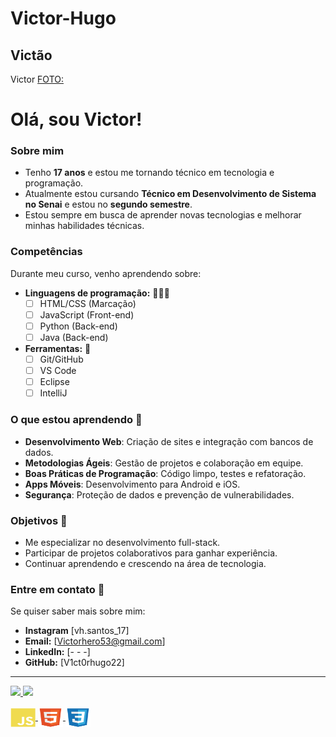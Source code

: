 # Victor-Hugo
## Victão

 Victor [FOTO:](https://avatars.githubusercontent.com/u/185539610?s=400&u=399f992cf26bb52ae62e1f7a566a8474951ffb08&v=4)

# Olá, sou Victor! 

### Sobre mim 

- Tenho **17 anos** e estou me tornando técnico em tecnologia e programação.
- Atualmente estou cursando **Técnico em Desenvolvimento de Sistema no Senai** e estou no **segundo semestre**.
- Estou sempre em busca de aprender novas tecnologias e melhorar minhas habilidades técnicas.

### Competências

Durante meu curso, venho aprendendo sobre:

- **Linguagens de programação:** 🧑🏽‍💻
  - [ ] HTML/CSS (Marcação)
  - [ ] JavaScript (Front-end)
  - [ ] Python (Back-end)
  - [ ] Java (Back-end)
- **Ferramentas:** 🔧
  - [ ] Git/GitHub
  - [ ] VS Code
  - [ ] Eclipse
  - [ ] IntelliJ
  
### O que estou aprendendo 📖

- **Desenvolvimento Web**: Criação de sites e integração com bancos de dados.
- **Metodologias Ágeis**: Gestão de projetos e colaboração em equipe.
- **Boas Práticas de Programação**: Código limpo, testes e refatoração.
- **Apps Móveis**: Desenvolvimento para Android e iOS.
- **Segurança**: Proteção de dados e prevenção de vulnerabilidades.
### Objetivos 🎯

- Me especializar no desenvolvimento full-stack.
- Participar de projetos colaborativos para ganhar experiência.
- Continuar aprendendo e crescendo na área de tecnologia.

### Entre em contato 📲

Se quiser saber mais sobre mim:

- **Instagram** [vh.santos_17]
- **Email:** [Victorhero53@gmail.com]
- **LinkedIn:** [- - -]
- **GitHub:** [V1ct0rhugo22]

---

 <div>
   <a href="https://github.com/V1ct0rhugo22">
   <img height="180em" src="https://github-readme-stats.vercel.app/api?username=V1ct0rhugo22&show_icons=true&theme=tokyonight&include_all_commits=true&count_private=true"/>
   <img height="180em" src="https://github-readme-stats.vercel.app/api/top-langs/?username=V1ct0rhugo22&layout=compact&langs_count=6&theme=tokyonight"/>
</div>
    
<div style="display: inline_block"><br>
  <img align="center" alt="Js" height="30" width="40" src="https://raw.githubusercontent.com/devicons/devicon/master/icons/javascript/javascript-plain.svg">
  <img align="center" alt="HTML" height="30" width="40" src="https://raw.githubusercontent.com/devicons/devicon/master/icons/html5/html5-original.svg">
  <img align="center" alt="CSS" height="30" width="40" src="https://raw.githubusercontent.com/devicons/devicon/master/icons/css3/css3-original.svg">
</div>


